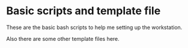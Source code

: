 # Basic scripts and template file 
These are the basic bash scripts to help me setting up the workstation. 

Also there are some other template files here. 
